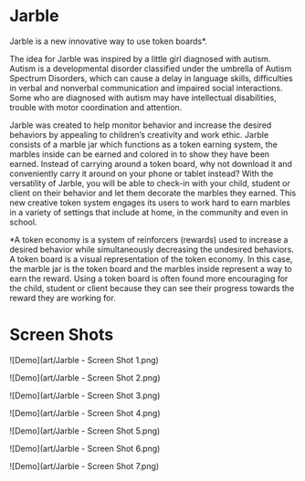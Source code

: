 Jarble
========

Jarble is a new innovative way to use token boards*. 

The idea for Jarble was inspired by a little girl diagnosed with autism. Autism is a developmental disorder classified under the umbrella of Autism Spectrum Disorders, which can cause a delay in language skills, difficulties in verbal and nonverbal communication and impaired social interactions. Some who are diagnosed with autism may have intellectual disabilities, trouble with motor coordination and attention. 

Jarble was created to help monitor behavior and increase the desired behaviors by appealing to children’s creativity and work ethic. Jarble consists of a marble jar which functions as a token earning system, the marbles inside can be earned and colored in to show they have been earned. Instead of carrying around a token board, why not download it and conveniently carry it around on your phone or tablet instead? With the versatility of Jarble, you will be able to check-in with your child, student or client on their behavior and let them decorate the marbles they earned. This new creative token system engages its users to work hard to earn marbles in a variety of settings that include at home, in the community and even in school.

*A token economy is a system of reinforcers (rewards) used to increase a desired behavior while simultaneously decreasing the undesired behaviors. A token board is a visual representation of the token economy. In this case, the marble jar is the token board and the marbles inside represent a way to earn the reward. Using a token board is often found more encouraging for the child, student or client because they can see their progress towards the reward they are working for.

Screen Shots
==============

![Demo](art/Jarble - Screen Shot 1.png)

![Demo](art/Jarble - Screen Shot 2.png)

![Demo](art/Jarble - Screen Shot 3.png)

![Demo](art/Jarble - Screen Shot 4.png)

![Demo](art/Jarble - Screen Shot 5.png)

![Demo](art/Jarble - Screen Shot 6.png)

![Demo](art/Jarble - Screen Shot 7.png)
